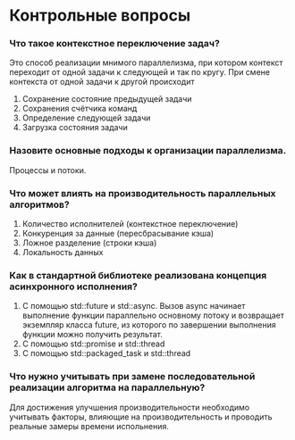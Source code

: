 # Контрольные вопросы
### Что такое контекстное переключение задач?
Это способ реализации мнимого параллелизма, при котором контекст переходит от одной задачи к следующей и так по кругу. При смене контекста от одной задачи к другой происходит
1. Сохранение состояние предыдущей задачи
2. Сохранения счётчика команд
3. Определение следующей задачи
4. Загрузка состояния задачи

### Назовите основные подходы к организации параллелизма.
Процессы и потоки.

### Что может влиять на производительность параллельных алгоритмов?
1. Количество исполнителей (контекстное переключение)
2. Конкуренция за данные (пересбрасывание кэша)
3. Ложное разделение (строки кэша)
4. Локальность данных

### Как в стандартной библиотеке реализована концепция асинхронного исполнения?
1. С помощью std::future и std::async. Вызов async начинает выполнение функции параллельно основному потоку и возвращает экземпляр класса future, из которого по завершении выполнения функции можно получить результат.
2. С помощью std::promise и std::thread	
3. С помощью std::packaged_task и std::thread

### Что нужно учитывать при замене последовательной реализации алгоритма на параллельную?
Для достижения улучшения производительности необходимо учитывать факторы, влияющие на производительность и проводить реальные замеры времени испольнения.